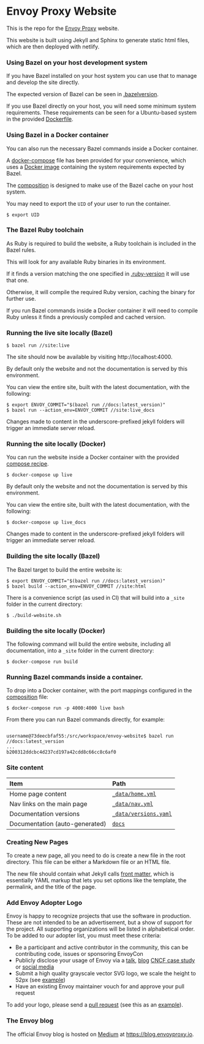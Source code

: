 # Envoy Proxy Website

This is the repo for the [Envoy Proxy](https://www.envoyproxy.io) website.

This website is built using Jekyll and Sphinx to generate static html files, which are then deployed
with netlify.

### Using Bazel on your host development system

If you have Bazel installed on your host system you can use that to manage and develop
the site directly.

The expected version of Bazel can be seen in [.bazelversion](.bazelversion).

If you use Bazel directly on your host, you will need some minimum system requirements. These
requirements can be seen for a Ubuntu-based system in the provided [Dockerfile](docker/Dockerfile).

### Using Bazel in a Docker container

You can also run the necessary Bazel commands inside a Docker container.

A [docker-compose](docker-compose.yml) file has been provided for your convenience, which uses a [Docker image](docker/Dockerfile) containing the system requirements expected by Bazel.

The [composition](docker-compose.yml) is designed to make use of the Bazel cache on your host system.

You may need to export the `UID` of your user to run the container.

```console
$ export UID
```

### The Bazel Ruby toolchain

As Ruby is required to build the website, a Ruby toolchain is included in the Bazel rules.

This will look for any available Ruby binaries in its environment.

If it finds a version matching the one specified in [.ruby-version](.ruby-version) it will use that one.

Otherwise, it will compile the required Ruby version, caching the binary for further use.

If you run Bazel commands inside a Docker container it will need to compile Ruby unless it finds a previously compiled and cached version.

### Running the live site locally (Bazel)

```console
$ bazel run //site:live
```

The site should now be available by visiting http://localhost:4000.

By default only the website and not the documentation is served by this environment.

You can view the entire site, built with the latest documentation, with the following:

```console
$ export ENVOY_COMMIT="$(bazel run //docs:latest_version)"
$ bazel run --action_env=ENVOY_COMMIT //site:live_docs
```

Changes made to content in the underscore-prefixed jekyll folders will trigger an immediate server reload.

### Running the site locally (Docker)

You can run the website inside a Docker container with the provided [compose recipe](docker-compose.yml).

```console
$ docker-compose up live
```

By default only the website and not the documentation is served by this environment.

You can view the entire site, built with the latest documentation, with the following:

```console
$ docker-compose up live_docs
```

Changes made to content in the underscore-prefixed jekyll folders will trigger an immediate server reload.

### Building the site locally (Bazel)

The Bazel target to build the entire website is:

```console
$ export ENVOY_COMMIT="$(bazel run //docs:latest_version)"
$ bazel build --action_env=ENVOY_COMMIT //site:html
```

There is a convenience script (as used in CI) that will build into a `_site` folder in the current
directory:

```console
$ ./build-website.sh
```

### Building the site locally (Docker)

The following command will build the entire website, including all documentation, into a `_site` folder in the current
directory:

```console
$ docker-compose run build
```

### Running Bazel commands inside a container.

To drop into a Docker container, with the port mappings configured in the [composition](docker-compose.yml) file:

```console
$ docker-compose run -p 4000:4000 live bash
```

From there you can run Bazel commands directly, for example:

```console

username@73deecbfaf55:/src/workspace/envoy-website$ bazel run //docs:latest_version
...
b200312ddcbc4d237cd197a42cdd8c66cc8c6af0

```

### Site content

Item | Path
:----|:----
Home page content | [`_data/home.yml`](./_data/home.yml)
Nav links on the main page | [`_data/nav.yml`](./_data/nav.yml)
Documentation versions | [`_data/versions.yaml`](./_data/versions.yml)
Documentation (auto-generated) | [`docs`](./docs)

### Creating New Pages

To create a new page, all you need to do is create a new file in the root directory. This file can be either a Markdown
file or an HTML file.

The new file should contain what Jekyll calls [front matter](https://jekyllrb.com/docs/frontmatter/), which is essentially
YAML markup that lets you set options like the template, the permalink, and the title of the page.

### Add Envoy Adopter Logo

Envoy is happy to recognize projects that use the software in production. These are not intended to be an advertisement, but a show of support for the project. All supporting organizations will be listed in alphabetical order. To be added to our adopter list, you must meet these criteria:

*   Be a participant and active contributor in the community, this can be contributing code, issues or sponsoring EnvoyCon
*   Publicly disclose your usage of Envoy via a [talk](https://www.youtube.com/watch?v=4x5WjxAMvKY), [blog](https://monzo.com/blog/2019/04/03/deploying-envoy-proxy) [CNCF case study](https://www.cncf.io/newsroom/case-studies/?_sft_cstudies_project=envoy) or [social media](https://twitter.com/suhailpatel/status/1113425967144476672)
*   Submit a high quality grayscale vector SVG logo, we scale the height to 52px (see [example](https://d33wubrfki0l68.cloudfront.net/c814eec20d8e4de39697c7b5790284babe86b248/d1091/img/logos/lyft.svg))
*   Have an existing Envoy maintainer vouch for and approve your pull request

To add your logo, please send a [pull request](https://github.com/envoyproxy/envoy-website) (see this as an [example](https://github.com/envoyproxy/envoy-website/pull/102)).

### The Envoy blog

The official Envoy blog is hosted on [Medium](https://medium.com) at https://blog.envoyproxy.io.
